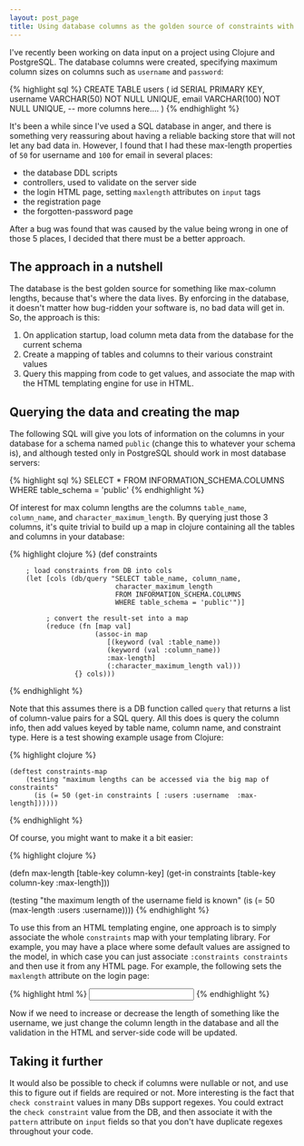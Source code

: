 ```yaml
---
layout: post_page
title: Using database columns as the golden source of constraints with Clojure
---
```


I've recently been working on data input on a project using Clojure and PostgreSQL. The database columns were
created, specifying maximum column sizes on columns such as `username` and `password`:

{% highlight sql %}
    CREATE TABLE users
    (
      id         SERIAL PRIMARY KEY,
      username   VARCHAR(50)  NOT NULL UNIQUE,
      email      VARCHAR(100) NOT NULL UNIQUE,
      -- more columns here....
    )
{% endhighlight %}

It's been a while since I've used a SQL database in anger, and there is something very reassuring about
having a reliable backing store that will not let any bad data in. However, I found
that I had these max-length properties of `50` for username and `100` for email in several places:

* the database DDL scripts
* controllers, used to validate on the server side
* the login HTML page, setting `maxlength` attributes on `input` tags
* the registration page
* the forgotten-password page

After a bug was found that was caused by the value being wrong in one of those 5 places, I decided that there
must be a better approach.

The approach in a nutshell
--------------------------

The database is the best golden source for something like max-column lengths, because that's where the data lives.
By enforcing in the database, it doesn't matter how bug-ridden your software is, no bad data will get in. So, the
approach is this:

1. On application startup, load column meta data from the database for the current schema
2. Create a mapping of tables and columns to their various constraint values
3. Query this mapping from code to get values, and associate the map with the HTML templating engine for use in HTML.

Querying the data and creating the map
--------------------------------------

The following SQL will give you lots of information on the columns in your database for a schema named `public` (change
this to whatever your schema is), and although tested only in PostgreSQL should work in most database servers:

{% highlight sql %}
    SELECT * FROM INFORMATION_SCHEMA.COLUMNS
    WHERE table_schema = 'public'
{% endhighlight %}

Of interest for max column lengths are the columns `table_name`, `column_name`, and `character_maximum_length`. By querying
just those 3 columns, it's quite trivial to build up a map in clojure containing all the tables and columns in your database:

{% highlight clojure %}
    (def constraints

        ; load constraints from DB into cols
        (let [cols (db/query "SELECT table_name, column_name, 
                              character_maximum_length
                              FROM INFORMATION_SCHEMA.COLUMNS
                              WHERE table_schema = 'public'")]
            
             ; convert the result-set into a map
             (reduce (fn [map val]
                         (assoc-in map 
                            [(keyword (val :table_name))
                            (keyword (val :column_name))
                            :max-length]
                            (:character_maximum_length val)))
                    {} cols)))
{% endhighlight %}

Note that this assumes there is a DB function called `query` that returns a list of column-value pairs for a SQL query.
All this does is query the column info, then add values keyed by table name, column name, and constraint type. Here is a
test showing example usage from Clojure:

{% highlight clojure %}

    (deftest constraints-map
        (testing "maximum lengths can be accessed via the big map of constraints"
          (is (= 50 (get-in constraints [ :users :username  :max-length])))))
{% endhighlight %}

Of course, you might want to make it a bit easier:

{% highlight clojure %}

(defn max-length [table-key column-key]
    (get-in constraints [table-key column-key :max-length]))
      
(testing "the maximum length of the username field is known"
    (is (= 50 (max-length :users :username))))
{% endhighlight %}  

To use this from an HTML templating engine, one approach is to simply associate the whole `constraints` map with your
templating library. For example, you may have a place where some default values are assigned to the model, in which case
you can just associate `:constraints constraints` and then use it from any HTML page. For example, the following sets
the `maxlength` attribute on the login page:

{% highlight html %}
    <input type="text" name="username" 
        maxlength="{% raw %}{{constraints.users.username.max-length}}{% endraw %}">
{% endhighlight %}

Now if we need to increase or decrease the length of something like the username, we just change the column length in
the database and all the validation in the HTML and server-side code will be updated.

Taking it further
-----------------

It would also be possible to check if columns were nullable or not, and use this to figure out if fields are required
or not. More interesting is the fact that `check constraint` values in many DBs support regexes. You could extract the
`check constraint` value from the DB, and then associate it with the `pattern` attribute on `input` fields so that you
don't have duplicate regexes throughout your code.